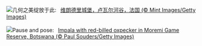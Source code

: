 ![](https://www.bing.com/th?id=OHR.GardensVillandry_ZH-CN3660934263_UHD.jpg&w=1000)几何之美绽放于此:&nbsp;&ensp;[维朗德里城堡，卢瓦尔河谷，法国 (© Mint Images/Getty Images)](https://www.bing.com/th?id=OHR.GardensVillandry_ZH-CN3660934263_UHD.jpg)
<br><br/>
![](https://www.bing.com/th?id=OHR.OrangeImpala_EN-US3494359572_UHD.jpg&w=1000)Pause and pose:&nbsp;&ensp;[Impala with red-billed oxpecker in Moremi Game Reserve, Botswana (© Paul Souders/Getty Images)](https://www.bing.com/th?id=OHR.OrangeImpala_EN-US3494359572_UHD.jpg)
<br><br/>
